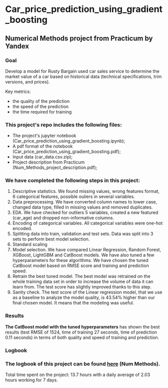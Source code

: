 # Car_price_prediction_using_gradient_boosting
## Numerical Methods project from Practicum by Yandex

### Goal

Develop a model for Rusty Bargain used car sales service to determine the market value of a car based on historical data (technical specifications, trim versions, and prices).

Key metrics:

- the quality of the prediction
- the speed of the prediction
- the time required for training

### This project's repo includes the following files:

- The project's jupyter notebook (Car_price_prediction_using_gradient_boosting.ipynb);
- A pdf format of the notebook (Car_price_prediction_using_gradient_boosting.pdf);
- Input data (car_data.csv.zip);
- Project description from Practicum (Num_Methods_project_description.pdf);

### We have completed the following steps in this project:

1. Descriptive statistics. We found missing values, wrong features format, 6 categorical features, possible ouliers in several variables.
2. Data preprocessing. We have converted column names to lower case, changed data type, filled in missing values and removed duplicates.
3. EDA. We have checked for outliers 5 variables, created a new featured (car_age) and dropped non-informative columns.
4. Encoding of categorical variables. All categorical variables were one-hot encoded.
5. Splitting data into train, validation and test sets. Data was split into 3 sets to perform best model selection.
6. Standard scaling
7. Model selection. We have compared Linear Regression, Random Forest, XGBoost, LightGBM and CatBoost models. We have also tuned a few hyperparameters for these algorithms. We have chosen the tuned CatBoost model based on RMSE score and training and prediction speed.
8. Retrain the best tuned model. The best model was retrained on the whole training data set in order to increase the volume of data it can learn from. The test score has slightly improved thanks to this step.
9. Sanity check. The test score of the Linear regression model, that we use as a baseline to analyze the model quality, is 43.54% higher than our final chosen model. It means that the modeling was useful.

### Results

**The CatBoost model with the tuned hyperparameters** has shown the best results (test RMSE of 1524, time of training 27 seconds, time of prediction 0.11 seconds) in terms of both quality and speed of training and prediction.

### Logbook

### The logbook of this project can be found [here](https://docs.google.com/spreadsheets/d/1SrGdReexaSEomJGS6yR6cRwJtHA_XqpprnLaE7B6Ayg/edit#gid=14154505) (Num Methods).
Total time spent on the project: 13.7 hours with a daily average of 2.03 hours working for 7 days.

